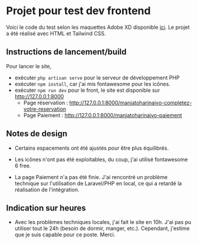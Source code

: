 # Projet pour test dev frontend
Voici le code du test selon les maquettes Adobe XD disponible [ici](https://xd.adobe.com/view/47f5bba9-a512-492c-85c6-d4fc4ddebc60-12a6/).
Le projet a été réalisé avec HTML et Tailwind CSS.

## Instructions de lancement/build
Pour lancer le site, 
- exécuter `php artisan serve` pour le serveur de développement PHP
- exécuter `npm install`, car j'ai mis fontawesome pour les icônes.
- exécuter `npm run dev` pour le front, le site est disponible sur http://127.0.0.1:8000
    - Page réservation : http://127.0.0.1:8000/manjatoharinaivo-completez-votre-reservation
    - Page Paiement : http://127.0.0.1:8000/manjatoharinaivo-paiement

## Notes de design
- Certains espacements ont été ajustés pour être plus équilibrés.
- Les icônes n'ont pas été exploitables, du coup, j'ai utilisé fontawesome 6 free.

- La page Paiement n'a pas été finie. J'ai rencontré un problème technique sur l'utilisation de Laravel/PHP en local, ce qui a retardé la réalisation de l'intégration.

## Indication sur heures
- Avec les problèmes techniques locales, j'ai fait le site en 10h. J'ai pas pu utiliser tout le 24h (besoin de dormir, manger, etc.). Cependant, j'estime que je suis capable pour ce poste. Merci.
